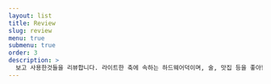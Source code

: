 ```yaml
---
layout: list
title: Review
slug: review
menu: true
submenu: true
order: 3
description: >
  보고 사용한것들을 리뷰합니다. 라이트한 축에 속하는 하드웨어덕이며, 술, 맛집 등을 좋아합니다.
---
```

